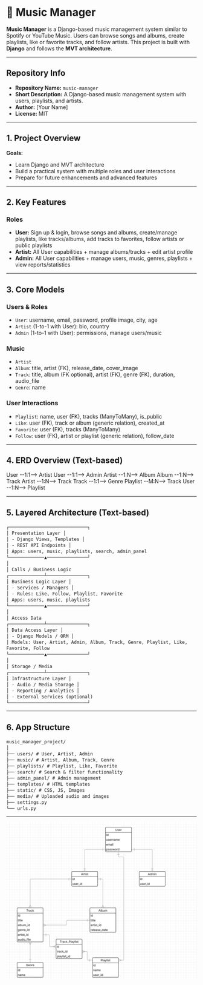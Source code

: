 # 🎵 Music Manager

**Music Manager** is a Django-based music management system similar to Spotify or YouTube Music. Users can browse songs and albums, create playlists, like or favorite tracks, and follow artists. This project is built with **Django** and follows the **MVT architecture**.

---

## Repository Info

- **Repository Name:** `music-manager`  
- **Short Description:** A Django-based music management system with users, playlists, and artists.  
- **Author:** [Your Name]  
- **License:** MIT

---

## 1. Project Overview

**Goals:**
- Learn Django and MVT architecture
- Build a practical system with multiple roles and user interactions
- Prepare for future enhancements and advanced features

---

## 2. Key Features

### Roles
- **User:** Sign up & login, browse songs and albums, create/manage playlists, like tracks/albums, add tracks to favorites, follow artists or public playlists  
- **Artist:** All User capabilities + manage albums/tracks + edit artist profile  
- **Admin:** All User capabilities + manage users, music, genres, playlists + view reports/statistics

---

## 3. Core Models

### Users & Roles
- `User`: username, email, password, profile image, city, age  
- `Artist` (1-to-1 with User): bio, country  
- `Admin` (1-to-1 with User): permissions, manage users/music  

### Music
- `Artist`  
- `Album`: title, artist (FK), release_date, cover_image  
- `Track`: title, album (FK optional), artist (FK), genre (FK), duration, audio_file  
- `Genre`: name  

### User Interactions
- `Playlist`: name, user (FK), tracks (ManyToMany), is_public  
- `Like`: user (FK), track or album (generic relation), created_at  
- `Favorite`: user (FK), tracks (ManyToMany)  
- `Follow`: user (FK), artist or playlist (generic relation), follow_date  

---

## 4. ERD Overview (Text-based)

User --1:1--> Artist
User --1:1--> Admin
Artist --1:N--> Album
Album --1:N--> Track
Artist --1:N--> Track
Track --1:1--> Genre
Playlist --M:N--> Track
User --1:N--> Playlist

---

## 5. Layered Architecture (Text-based)
```
┌─────────────────────────────┐
│ Presentation Layer │
│ - Django Views, Templates │
│ - REST API Endpoints │
│ Apps: users, music, playlists, search, admin_panel
└─────────────▲───────────────┘
│
│ Calls / Business Logic
┌─────────────┴───────────────┐
│ Business Logic Layer │
│ - Services / Managers │
│ - Rules: Like, Follow, Playlist, Favorite
│ Apps: users, music, playlists
└─────────────▲───────────────┘
│
│ Access Data
┌─────────────┴───────────────┐
│ Data Access Layer │
│ - Django Models / ORM │
│ Models: User, Artist, Admin, Album, Track, Genre, Playlist, Like, Favorite, Follow
└─────────────▲───────────────┘
│
│ Storage / Media
┌─────────────┴───────────────┐
│ Infrastructure Layer │
│ - Audio / Media Storage │
│ - Reporting / Analytics │
│ - External Services (optional)
└─────────────────────────────┘
```
---

## 6. App Structure
```
music_manager_project/
│
├── users/ # User, Artist, Admin
├── music/ # Artist, Album, Track, Genre
├── playlists/ # Playlist, Like, Favorite
├── search/ # Search & filter functionality
├── admin_panel/ # Admin management
├── templates/ # HTML templates
├── static/ # CSS, JS, Images
├── media/ # Uploaded audio and images
├── settings.py
└── urls.py
```

---
![ERD Diagram](ER.png)